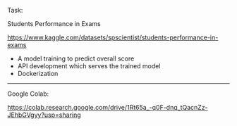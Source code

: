Task:

Students Performance in Exams

https://www.kaggle.com/datasets/spscientist/students-performance-in-exams

- A model training to predict overall score
- API development which serves the trained model
- Dockerization

<hr>

Google Colab:

https://colab.research.google.com/drive/1Rt65a_-q0F-dnq_tQacnZz-JEhbGVgyy?usp=sharing
